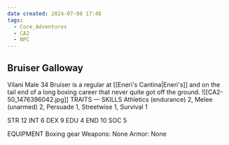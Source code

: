 ```yaml
---
date created: 2024-07-08 17:48
tags:
  - Core_Adventures
  - CA2
  - NPC
---
```


## Bruiser Galloway


Vilani Male 34
Bruiser is a regular at [[Eneri's Cantina|Eneri's]] and on the tail end of a long boxing career that never quite got off the ground.
![[CA2-50_1476396042.jpg]]
TRAITS — SKILLS
Athletics (endurance) 2, Melee (unarmed) 2, Persuade 1, Streetwise 1, Survival 1

STR 12 INT 6
DEX 9 EDU 4
END 10 SOC 5

EQUIPMENT Boxing gear
Weapons: None
Armor: None

